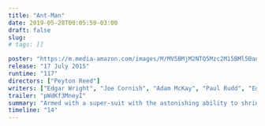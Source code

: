 ```yaml
---
title: "Ant-Man"
date: 2019-05-28T00:05:59-03:00
draft: false
slug:
# tags: []

poster: "https://m.media-amazon.com/images/M/MV5BMjM2NTQ5Mzc2M15BMl5BanBnXkFtZTgwNTcxMDI2NTE@._V1_.jpg"
release: "17 July 2015"
runtime: "117"
directors: ["Peyton Reed"]
writers: ["Edgar Wright", "Joe Cornish", "Adam McKay", "Paul Rudd", "Edgar Wright", "Joe Cornish", "Stan Lee", "Larry Lieber", "Jack Kirby"]
trailer: "pWdKf3MneyI"
summary: "Armed with a super-suit with the astonishing ability to shrink in scale but increase in strength, cat burglar Scott Lang must embrace his inner hero and help his mentor, Dr. Hank Pym, plan and pull off a heist that will save the world."
timeline: "14"
---
```


